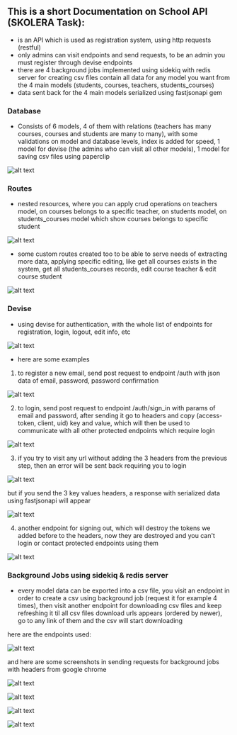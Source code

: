 ## This is a short Documentation on School API (SKOLERA Task):
- is an API which is used as registration system, using http requests (restful)
- only admins can visit endpoints and send requests, to be an admin you must register through devise endpoints
- there are 4 background jobs implemented using sidekiq with redis server for creating csv files contain all data for any model you want from the 4 main models (students, courses, teachers, students_courses)
- data sent back for the 4 main models serialized using fastjsonapi gem 
### Database
- Consists of 6 models, 4 of them with relations (teachers has many courses, courses and students are many to many), with some validations on model and database levels, index is added for speed, 1 model for devise (the admins who can visit all other models), 1 model for saving csv files using paperclip 

![alt text](https://res.cloudinary.com/elta3lab/image/upload/v1560632464/Screenshot_from_2019-06-15_22-58-42.png)

###  Routes
- nested resources, where you can apply crud operations on teachers model, on courses belongs to a specific teacher, on students model, on students_courses model which show courses belongs to specific student

![alt text](https://res.cloudinary.com/elta3lab/image/upload/v1560633716/Screenshot_from_2019-06-15_23-21-28.png)

- some custom routes created too to be able to serve needs of extracting more data, applying specific editing, like get all courses exists in the system, get all students_courses records, edit course teacher & edit course student

![alt text](https://res.cloudinary.com/elta3lab/image/upload/v1560634175/Screenshot_from_2019-06-15_23-29-19.png)

### Devise
- using devise for authentication, with the whole list of endpoints for registration, login, logout, edit info, etc

![alt text](https://res.cloudinary.com/elta3lab/image/upload/v1560634421/Screenshot_from_2019-06-15_23-32-22.png)

- here are some examples
1) to register a new email, send post request to endpoint /auth with json data of email, password, password confirmation

![alt text](https://res.cloudinary.com/elta3lab/image/upload/v1560634934/Screenshot_from_2019-06-15_23-41-37.png)

2) to login, send post request to endpoint /auth/sign_in with params of email and password, after sending it go to headers and copy (access-token, client, uid) key and value, which will then be used to communicate with all other protected endpoints which require login

![alt text](https://res.cloudinary.com/elta3lab/image/upload/v1560635209/Screenshot_from_2019-06-15_23-46-28.png)

3) if you try to visit any url without adding the 3 headers from the previous step, then an error will be sent back requiring you to login

![alt text](https://res.cloudinary.com/elta3lab/image/upload/v1560635867/Screenshot_from_2019-06-15_23-57-34.png)

but if you send the 3 key values headers, a response with serialized data using fastjsonapi will appear

![alt text](https://res.cloudinary.com/elta3lab/image/upload/v1560635897/Screenshot_from_2019-06-15_23-57-01.png)

4) another endpoint for signing out, which will destroy the tokens we added before to the headers, now they are destroyed and you can't login or contact protected endpoints using them

![alt text](https://res.cloudinary.com/elta3lab/image/upload/v1560636269/Screenshot_from_2019-06-16_00-02-56.png)

### Background Jobs using sidekiq & redis server

- every model data can be exported into a csv file, you visit an endpoint in order to create a csv using background job (request it for example 4 times), then visit another endpoint for downloading csv files and keep refreshing it til all csv files download urls appears (ordered by newer), go to any link of them and the csv will start downloading

here are the endpoints used:

![alt text](https://res.cloudinary.com/elta3lab/image/upload/v1560636608/Screenshot_from_2019-06-16_00-09-32.png)

and here are some screenshots in sending requests for background jobs with headers from google chrome

![alt text](https://res.cloudinary.com/elta3lab/image/upload/v1560636811/Screenshot_from_2019-06-16_00-13-07.png)

![alt text](https://res.cloudinary.com/elta3lab/image/upload/v1560637016/Screenshot_from_2019-06-16_00-13-49.png)

![alt text](https://res.cloudinary.com/elta3lab/image/upload/v1560637058/Screenshot_from_2019-06-16_00-17-11.png)

![alt text](https://res.cloudinary.com/elta3lab/image/upload/v1560637063/Screenshot_from_2019-06-16_00-17-23.png)



